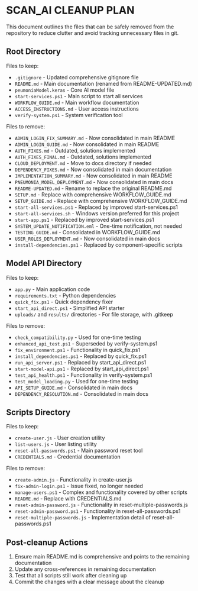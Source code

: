 # SCAN_AI CLEANUP PLAN

This document outlines the files that can be safely removed from the repository to reduce clutter and avoid tracking unnecessary files in git.

## Root Directory

Files to keep:
- `.gitignore` - Updated comprehensive gitignore file
- `README.md` - Main documentation (renamed from README-UPDATED.md)
- `peumoniaModel.keras` - Core AI model file
- `start-services.ps1` - Main script to start all services
- `WORKFLOW_GUIDE.md` - Main workflow documentation
- `ACCESS_INSTRUCTIONS.md` - User access instructions
- `verify-system.ps1` - System verification tool

Files to remove:
- `ADMIN_LOGIN_FIX_SUMMARY.md` - Now consolidated in main README
- `ADMIN_LOGIN_GUIDE.md` - Now consolidated in main README
- `AUTH_FIXES.md` - Outdated, solutions implemented
- `AUTH_FIXES_FINAL.md` - Outdated, solutions implemented
- `CLOUD_DEPLOYMENT.md` - Move to docs directory if needed
- `DEPENDENCY_FIXES.md` - Now consolidated in main documentation
- `IMPLEMENTATION_SUMMARY.md` - Now consolidated in main README
- `PNEUMONIA_MODEL_DEPLOYMENT.md` - Now consolidated in main docs
- `README-UPDATED.md` - Rename to replace the original README.md
- `SETUP.md` - Replace with comprehensive WORKFLOW_GUIDE.md
- `SETUP_GUIDE.md` - Replace with comprehensive WORKFLOW_GUIDE.md
- `start-all-services.ps1` - Replaced by improved start-services.ps1
- `start-all-services.sh` - Windows version preferred for this project
- `start-app.ps1` - Replaced by improved start-services.ps1
- `SYSTEM_UPDATE_NOTIFICATION.eml` - One-time notification, not needed
- `TESTING_GUIDE.md` - Consolidated in WORKFLOW_GUIDE.md
- `USER_ROLES_DEPLOYMENT.md` - Now consolidated in main docs
- `install-dependencies.ps1` - Replaced by component-specific scripts

## Model API Directory

Files to keep:
- `app.py` - Main application code
- `requirements.txt` - Python dependencies
- `quick_fix.ps1` - Quick dependency fixer
- `start_api_direct.ps1` - Simplified API starter
- `uploads/` and `results/` directories - For file storage, with .gitkeep

Files to remove:
- `check_compatibility.py` - Used for one-time testing
- `enhanced_api_test.ps1` - Superseded by verify-system.ps1
- `fix_environment.ps1` - Functionality in quick_fix.ps1
- `install_dependencies.ps1` - Replaced by quick_fix.ps1
- `run_api_server.ps1` - Replaced by start_api_direct.ps1
- `start-model-api.ps1` - Replaced by start_api_direct.ps1
- `test_api_health.ps1` - Functionality in verify-system.ps1
- `test_model_loading.py` - Used for one-time testing
- `API_SETUP_GUIDE.md` - Consolidated in main docs
- `DEPENDENCY_RESOLUTION.md` - Consolidated in main docs

## Scripts Directory

Files to keep:
- `create-user.js` - User creation utility
- `list-users.js` - User listing utility
- `reset-all-passwords.ps1` - Main password reset tool
- `CREDENTIALS.md` - Credential documentation

Files to remove:
- `create-admin.js` - Functionality in create-user.js
- `fix-admin-login.ps1` - Issue fixed, no longer needed
- `manage-users.ps1` - Complex and functionality covered by other scripts
- `README.md` - Replace with CREDENTIALS.md
- `reset-admin-password.js` - Functionality in reset-multiple-passwords.js
- `reset-admin-password.ps1` - Functionality in reset-all-passwords.ps1
- `reset-multiple-passwords.js` - Implementation detail of reset-all-passwords.ps1

## Post-cleanup Actions

1. Ensure main README.md is comprehensive and points to the remaining documentation
2. Update any cross-references in remaining documentation
3. Test that all scripts still work after cleaning up
4. Commit the changes with a clear message about the cleanup
